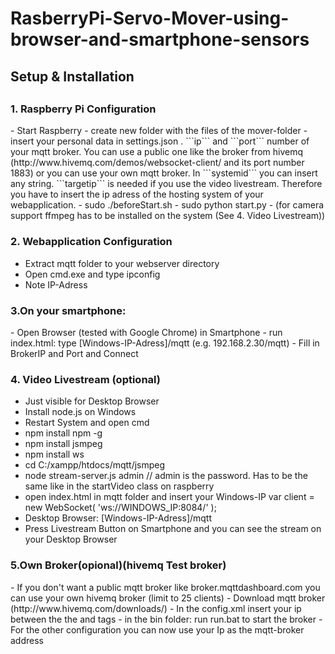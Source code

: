 <h1> RasberryPi-Servo-Mover-using-browser-and-smartphone-sensors</h1>

<h2>Setup & Installation<h2>

<h3>1. Raspberry Pi Configuration</h3>
- Start Raspberry
- create new folder with the files of the mover-folder
- insert your personal data in settings.json . ```ip``` and ```port``` number of your mqtt broker. You can use a public one like the broker from hivemq (http://www.hivemq.com/demos/websocket-client/ and its port number 1883)  or you can use your own mqtt broker. In ```systemid``` you can insert any string. ```targetip``` is needed if you use the video livestream. Therefore you have to insert the ip adress of the hosting system of your webapplication.
- sudo ./beforeStart.sh
- sudo python start.py
- (for camera support ffmpeg has to be installed on the system (See 4. Video Livestream))

<h3> 2. Webapplication Configuration </h3>

- Extract mqtt folder to your webserver directory
- Open cmd.exe and type ipconfig
- Note IP-Adress

<h3>3.On your smartphone: </h3>
- Open Browser (tested with Google Chrome) in Smartphone
- run index.html: type [Windows-IP-Adress]/mqtt (e.g. 192.168.2.30/mqtt)
- Fill in BrokerIP and Port and Connect
<h3> 4. Video Livestream (optional)</h3>

- Just visible for Desktop Browser
- Install node.js on Windows
- Restart System and open cmd
- npm install npm -g
- npm install jsmpeg
- npm install ws
- cd C:/xampp/htdocs/mqtt/jsmpeg
- node stream-server.js admin    // admin is the password. Has to be the same like in the startVideo class on raspberry
- open index.html in mqtt folder and insert your Windows-IP
  var client = new WebSocket( 'ws://WINDOWS_IP:8084/' ); 
- Desktop Browser: [Windows-IP-Adress]/mqtt
- Press Livestream Button on Smartphone and you can see the stream 
  on your Desktop Browser

<h3>5.Own Broker(opional)(hivemq Test broker)</h3>
- If you don't want a public mqtt broker like broker.mqttdashboard.com you can use your own hivemq broker (limit to 25 clients)
- Download mqtt broker (http://www.hivemq.com/downloads/)
- In the config.xml insert your ip between the the <tcp-listener> and <websocket-listener> tags
- in the bin folder: run run.bat to start the broker
- For the other configuration you can now use your Ip as the mqtt-broker address

